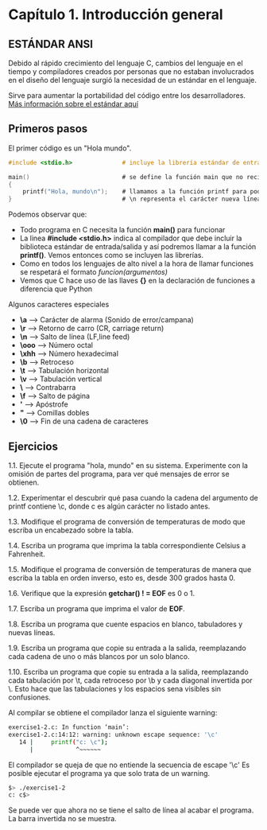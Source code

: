 # Capítulo 1. Introducción general

## ESTÁNDAR ANSI

Debido al rápido crecimiento del lenguaje C, cambios del lenguaje en el tiempo y compiladores creados por personas que no estaban involucrados en el diseño del lenguaje surgió la necesidad de un estándar en el lenguaje.

Sirve para aumentar la portabilidad del código entre los desarrolladores. [Más información sobre el estándar aquí](https://es.wikipedia.org/wiki/ANSI_C)

## Primeros pasos

El primer código es un "Hola mundo".

```c
#include <stdio.h>              # incluye la librería estándar de entrada/salida

main()                          # se define la función main que no recibe ningún valor como argumento.
{
    printf("Hola, mundo\n");    # llamamos a la función printf para poder pintar la secuencia de carácteres.
}                               # \n representa el carácter nueva línea
```

Podemos observar que:

* Todo programa en C necesita la función **main()** para funcionar
* La linea **#include <stdio.h>** indica al compilador que debe incluir la biblioteca estándar de entrada/salida y así podremos llamar a la función **printf()**. Vemos entonces como se incluyen las librerías.
* Como en todos los lenguajes de alto nivel a la hora de llamar funciones se respetará el formato _funcion(argumentos)_
* Vemos que C hace uso de las llaves **{}** en la declaración de funciones a diferencia que Python

Algunos caracteres especiales

* **\a** ⟶ Carácter de alarma (Sonido de error/campana)
* **\r** ⟶ Retorno de carro (CR, carriage return)
* **\n** ⟶ Salto de línea (LF,line feed)
* **\ooo** ⟶ Número octal
* **\xhh** ⟶ Número hexadecimal
* **\b** ⟶ Retroceso
* **\t** ⟶ Tabulación horizontal
* **\v** ⟶ Tabulación vertical
* **\\** ⟶ Contrabarra
* **\f** ⟶ Salto de página
* **\'** ⟶ Apóstrofe
* **\"** ⟶ Comillas dobles
* **\0** ⟶ Fin de una cadena de caracteres

## Ejercicios

1.1. Ejecute el programa "hola, mundo" en su sistema. Experimente con la omisión de partes del programa, para ver qué mensajes de error se obtienen.

1.2. Experimentar el descubrir qué pasa cuando la cadena del argumento de printf contiene \c, donde c es algún carácter no listado antes.

1.3. Modifique el programa de conversión de temperaturas de modo que escriba un encabezado sobre la tabla.

1.4. Escriba un programa que imprima la tabla correspondiente Celsius a Fahrenheit.

1.5. Modifique el programa de conversión de temperaturas de manera que escriba la tabla en orden inverso, esto es, desde 300 grados hasta 0.

1.6. Verifique que la expresión **getchar() ! = EOF** es 0 o 1.

1.7. Escriba un programa que imprima el valor de **EOF**.

1.8. Escriba un programa que cuente espacios en blanco, tabuladores y nuevas líneas.

1.9. Escriba un programa que copie su entrada a la salida, reemplazando cada cadena de uno o más blancos  por un solo blanco.

1.10. Escriba un programa que copie su entrada a la salida, reemplazando cada tabulación por \t, cada retroceso por \b y cada diagonal invertida por \\. Esto hace que las tabulaciones y los espacios sena visibles sin confusiones.

Al compilar se obtiene el compilador lanza el siguiente warning:

```bash
exercise1-2.c: In function ‘main’:
exercise1-2.c:14:12: warning: unknown escape sequence: '\c'
   14 |     printf("c: \c");
      |            ^~~~~~~
```

El compilador se queja de que no entiende la secuencia de escape '\c'
Es posible ejecutar el programa ya que solo trata de un warning.

```bash
$> ./exercise1-2
c: c$>
```

Se puede ver que ahora no se tiene el salto de línea al acabar el programa.
La barra invertida no se muestra.
